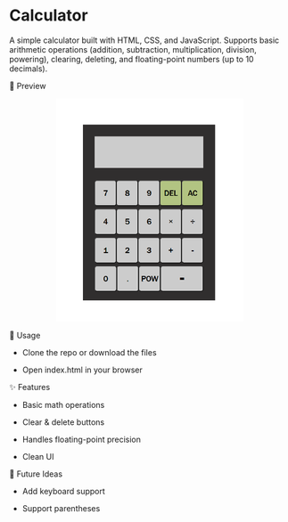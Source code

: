 # Calculator

A simple calculator built with HTML, CSS, and JavaScript. Supports basic arithmetic operations (addition, subtraction, multiplication, division, powering), clearing, deleting, and floating-point numbers (up to 10 decimals).

📸 Preview

<div align="center">
  <img src="images/calculator.png" alt="Calculator Screenshot" height="400">
</div>


🚀 Usage

- Clone the repo or download the files

- Open index.html in your browser


✨ Features

- Basic math operations

- Clear & delete buttons

- Handles floating-point precision 

- Clean UI


🔮 Future Ideas 

- Add keyboard support

- Support parentheses 
